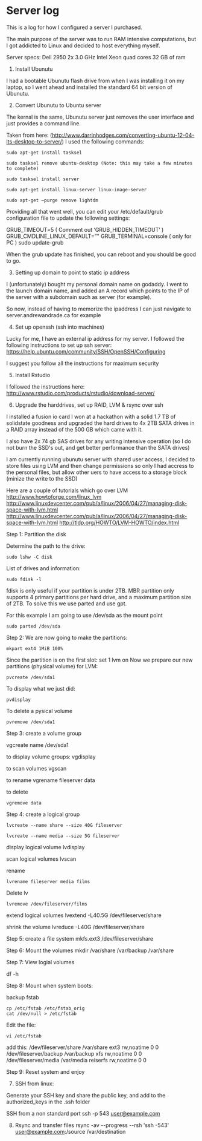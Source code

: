 # Server log

This is a log for how I configured a server I purchased.

The main purpose of the server was to run RAM intensive computations, but I got addicted to Linux and decided to host everything myself.


Server specs:
Dell 2950
2x 3.0 GHz Intel Xeon quad cores 
32 GB of ram

1) Install Ubunutu

I had a bootable Ubunutu flash drive from when I was installing it on my laptop, so I went ahead and installed the standard 64 bit version of Ubunutu.

2) Convert Ubunutu to Ubuntu server

The kernal is the same, Ubunutu server just removes the user interface and just provides a command line.

Taken from here: (http://www.darrinhodges.com/converting-ubuntu-12-04-lts-desktop-to-server/) I used the following commands:

	
	sudo apt-get install tasksel

	sudo tasksel remove ubuntu-desktop (Note: this may take a few minutes to complete)

	sudo tasksel install server

	sudo apt-get install linux-server linux-image-server

	sudo apt-get –purge remove lightdm

Providing all that went well, you can edit your /etc/default/grub configuration file to update the following settings:

GRUB_TIMEOUT=5
( Comment out ‘GRUB_HIDDEN_TIMEOUT’ )
GRUB_CMDLINE_LINUX_DEFAULT=”"
GRUB_TERMINAL=console ( only for PC )
sudo update-grub

When the grub update has finished, you can reboot and you should be good to go.

3) Setting up domain to point to static ip address

I (unfortunately) bought my personal domain name on godaddy.  I went to the launch domain name, and added an A record which points to the IP of the server with a subdomain such as server (for example).

So now, instead of having to memorize the ipaddress I can just navigate to server.andrewandrade.ca for example

4) Set up openssh (ssh into machines)

Lucky for me, I have an external ip address for my server.
I followed the following instructions to set up ssh server: https://help.ubuntu.com/community/SSH/OpenSSH/Configuring

I suggest you follow all the instructions for maximum security


5) Install Rstudio

I followed the instructions here:
http://www.rstudio.com/products/rstudio/download-server/


6) Upgrade the harddrives, set up RAID, LVM & rsync over ssh

I installed a fusion io card I won at a hackathon with a solid 1.7 TB of solidstate goodness and upgraded the hard drives to 4x 2TB SATA drives in a RAID array instead of the 500 GB which came with it.

I also have 2x 74 gb SAS drives for any writing intensive operation (so I do not burn the SSD's out, and get better performance than the SATA drives)

I am currently running ubunutu server with shared user access, I decided to store files using LVM and then change permissions so only I had accress to the personal files, but allow other uers to have access to a storage block (minize the write to the SSD)

Here are a couple of tutorials which go over LVM
http://www.howtoforge.com/linux_lvm
http://www.linuxdevcenter.com/pub/a/linux/2006/04/27/managing-disk-space-with-lvm.html
http://www.linuxdevcenter.com/pub/a/linux/2006/04/27/managing-disk-space-with-lvm.html
http://tldp.org/HOWTO/LVM-HOWTO/index.html

Step 1: Partition the disk

Determine the path to the drive:

	sudo lshw -C disk

List of drives and information:

	sudo fdisk -l

fdisk is only useful if your partition is under 2TB.  MBR partition only supports 4 primary partitions per hard drive, and a maximum partition size of 2TB. To solve this we use parted and use gpt.

For this example I am going to use /dev/sda as the mount point

	sudo parted /dev/sda

Step 2: We are now going to make the partitions:

	mkpart ext4 1MiB 100%
Since the partition is on the first slot:
	set 1 lvm on
Now we prepare our new partitions (physical volume) for LVM:

	pvcreate /dev/sda1

To display what we just did:

	pvdisplay

To delete a pysical volume

	pvremove /dev/sda1

Step 3: create a volume group

vgcreate name /dev/sda1

to display volume groups:
	vgdisplay

to scan volumes
	vgscan

to rename
	vgrename fileserver data

to delete

	vgremove data

Step 4: create a logical group

	lvcreate --name share --size 40G fileserver

	lvcreate --name media --size 5G fileserver

display logical volume
	lvdisplay

scan logical volumes
	lvscan

rename

	lvrename fileserver media films


Delete lv

	lvremove /dev/fileserver/films

extend logical volumes
	lvextend -L40.5G /dev/fileserver/share

shrink the volume
	lvreduce -L40G /dev/fileserver/share


Step 5: create a file system
	mkfs.ext3 /dev/fileserver/share


Step 6: Mount the volumes
	mkdir /var/share /var/backup /var/share

Step 7: View logial volumes

df -h

Step 8: Mount when system boots:

backup fstab

	cp /etc/fstab /etc/fstab_orig
	cat /dev/null > /etc/fstab

Edit the file:

	vi /etc/fstab

add this:
	/dev/fileserver/share   /var/share     ext3       rw,noatime    0 0
	/dev/fileserver/backup    /var/backup      xfs        rw,noatime    0 0
	/dev/fileserver/media    /var/media      reiserfs   rw,noatime    0 0


Step 9: Reset system and enjoy


7) SSH from linux:

Generate your SSH key and share the public key, and add to the authorized_keys in the .ssh folder

SSH from a non standard port
	ssh -p 543 user@example.com

8) Rsync and transfer files
rsync -av --progress --rsh 'ssh -543' user@example.com:/source /var/destination 

